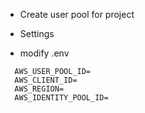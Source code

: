  
- Create user pool for project

- Settings


- modify .env
```
  AWS_USER_POOL_ID=
  AWS_CLIENT_ID= 
  AWS_REGION=
  AWS_IDENTITY_POOL_ID=
```